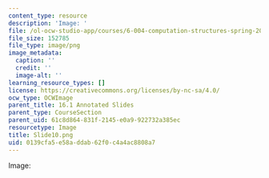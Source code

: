 ```yaml
---
content_type: resource
description: 'Image: '
file: /ol-ocw-studio-app/courses/6-004-computation-structures-spring-2017/0139cfa5e58addab62f0c4a4ac8808a7_Slide10.png
file_size: 152785
file_type: image/png
image_metadata:
  caption: ''
  credit: ''
  image-alt: ''
learning_resource_types: []
license: https://creativecommons.org/licenses/by-nc-sa/4.0/
ocw_type: OCWImage
parent_title: 16.1 Annotated Slides
parent_type: CourseSection
parent_uid: 61c8d864-831f-2145-e0a9-922732a385ec
resourcetype: Image
title: Slide10.png
uid: 0139cfa5-e58a-ddab-62f0-c4a4ac8808a7
---
```

Image: 